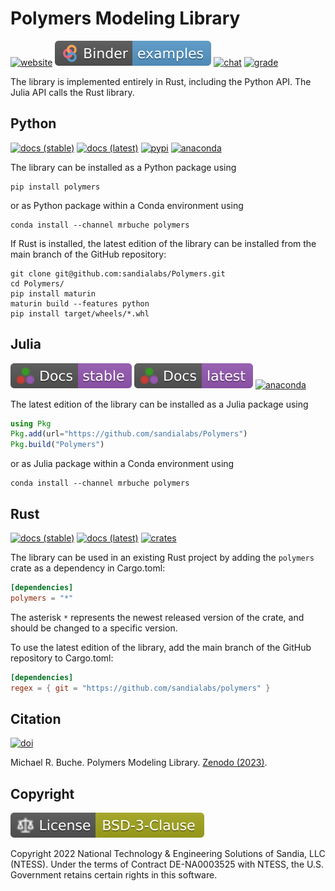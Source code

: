 # Polymers Modeling Library

[![website](https://img.shields.io/badge/GitHub-website-6e5494?logo=github)](https://sandialabs.github.io/Polymers)
[![examples](https://raw.githubusercontent.com/sandialabs/Polymers/main/pages/assets/images/binder.svg)](https://mybinder.org/v2/gh/sandialabs/Polymers/main)
[![chat](https://img.shields.io/badge/Discord-chat-%237289da.svg?logo=discord&color=5865F2&logoColor=FFFFFF)](https://discord.gg/9gy8tTktD5)
[![grade](https://img.shields.io/codefactor/grade/github/sandialabs/polymers?label=Codefactor&logo=codefactor&color=00b16a)](https://www.codefactor.io/repository/github/sandialabs/polymers)

The library is implemented entirely in Rust, including the Python API. The Julia API calls the Rust library.

## Python

[![docs (stable)](https://img.shields.io/badge/Docs-stable-8CA1AF?logo=readthedocs)](https://polymers.readthedocs.io/en/stable)
[![docs (latest)](https://img.shields.io/badge/Docs-latest-8CA1AF?logo=readthedocs)](https://polymers.readthedocs.io/en/latest)
[![pypi](https://img.shields.io/pypi/v/polymers?logo=pypi&logoColor=FBE072&label=PyPI&color=4B8BBE)](https://pypi.org/project/polymers)
[![anaconda](https://img.shields.io/conda/v/mrbuche/polymers.svg?logo=anaconda&color=3EB049&label=Anaconda)](https://anaconda.org/mrbuche/polymers/)

The library can be installed as a Python package using

```shell
pip install polymers
```

or as Python package within a Conda environment using

```shell
conda install --channel mrbuche polymers
```

If Rust is installed, the latest edition of the library can be installed from the main branch of the GitHub repository:

```shell
git clone git@github.com:sandialabs/Polymers.git
cd Polymers/
pip install maturin
maturin build --features python
pip install target/wheels/*.whl
```

## Julia

[![docs (stable)](https://raw.githubusercontent.com/sandialabs/Polymers/main/pages/assets/images/julia-docs-stable.svg)](https://sandialabs.github.io/Polymers/julia/docs/stable/polymers)
[![docs (latest)](https://raw.githubusercontent.com/sandialabs/Polymers/main/pages/assets/images/julia-docs-latest.svg)](https://sandialabs.github.io/Polymers/julia/docs/latest/polymers)
[![anaconda](https://img.shields.io/conda/v/mrbuche/polymers.svg?logo=anaconda&color=3EB049&label=Anaconda)](https://anaconda.org/mrbuche/polymers/)

The latest edition of the library can be installed as a Julia package using

```julia
using Pkg
Pkg.add(url="https://github.com/sandialabs/Polymers")
Pkg.build("Polymers")
```

or as Julia package within a Conda environment using

```shell
conda install --channel mrbuche polymers
```

## Rust

[![docs (stable)](https://img.shields.io/badge/Docs-stable-f46623?logo=rust&logoColor=000000)](https://docs.rs/crate/polymers)
[![docs (latest)](https://img.shields.io/badge/Docs-latest-f46623?logo=rust&logoColor=000000)](https://sandialabs.github.io/Polymers/rust/docs/latest/polymers)
[![crates](https://img.shields.io/crates/v/polymers?logo=rust&logoColor=000000&label=Crates&color=32592f)](https://crates.io/crates/polymers)

The library can be used in an existing Rust project by adding the `polymers` crate as a dependency in Cargo.toml:

```toml
[dependencies]
polymers = "*"
```
The asterisk `*` represents the newest released version of the crate, and should be changed to a specific version.

To use the latest edition of the library, add the main branch of the GitHub repository to Cargo.toml:

```toml
[dependencies]
regex = { git = "https://github.com/sandialabs/polymers" }
```

## Citation

[![doi](https://img.shields.io/badge/Zenodo-10.5281%2Fzenodo.7041983-blue)](https://doi.org/10.5281/zenodo.7041983)

Michael R. Buche. Polymers Modeling Library. [Zenodo (2023)](https://doi.org/10.5281/zenodo.7041983).

## Copyright

[![license](https://raw.githubusercontent.com/sandialabs/Polymers/main/pages/assets/images/bsd3c.svg)](https://github.com/sandialabs/polymers/blob/main/LICENSE)

Copyright 2022 National Technology & Engineering Solutions of Sandia, LLC (NTESS). Under the terms of Contract DE-NA0003525 with NTESS, the U.S. Government retains certain rights in this software.


